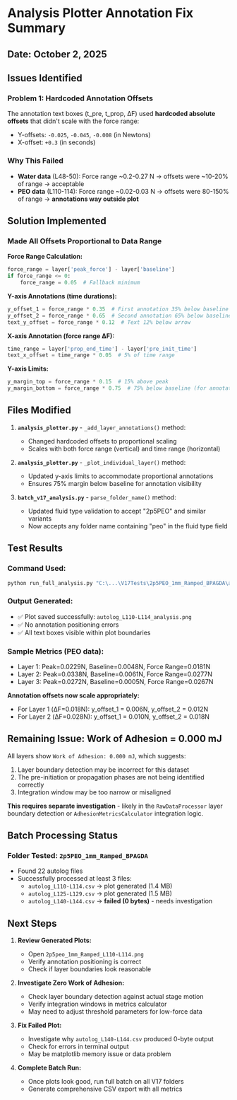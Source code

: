 # Analysis Plotter Annotation Fix Summary

## Date: October 2, 2025

## Issues Identified

### Problem 1: Hardcoded Annotation Offsets
The annotation text boxes (t_pre, t_prop, ΔF) used **hardcoded absolute offsets** that didn't scale with the force range:
- Y-offsets: `-0.025`, `-0.045`, `-0.008` (in Newtons)
- X-offset: `+0.3` (in seconds)

### Why This Failed
- **Water data** (L48-50): Force range ~0.2-0.27 N → offsets were ~10-20% of range → acceptable
- **PEO data** (L110-114): Force range ~0.02-0.03 N → offsets were 80-150% of range → **annotations way outside plot**

## Solution Implemented

### Made All Offsets Proportional to Data Range

**Force Range Calculation:**
```python
force_range = layer['peak_force'] - layer['baseline']
if force_range <= 0:
    force_range = 0.05  # Fallback minimum
```

**Y-axis Annotations (time durations):**
```python
y_offset_1 = force_range * 0.35  # First annotation 35% below baseline
y_offset_2 = force_range * 0.65  # Second annotation 65% below baseline  
text_y_offset = force_range * 0.12  # Text 12% below arrow
```

**X-axis Annotation (force range ΔF):**
```python
time_range = layer['prop_end_time'] - layer['pre_init_time']
text_x_offset = time_range * 0.05  # 5% of time range
```

**Y-axis Limits:**
```python
y_margin_top = force_range * 0.15  # 15% above peak
y_margin_bottom = force_range * 0.75  # 75% below baseline (for annotations)
```

## Files Modified

1. **`analysis_plotter.py`** - `_add_layer_annotations()` method:
   - Changed hardcoded offsets to proportional scaling
   - Scales with both force range (vertical) and time range (horizontal)

2. **`analysis_plotter.py`** - `_plot_individual_layer()` method:
   - Updated y-axis limits to accommodate proportional annotations
   - Ensures 75% margin below baseline for annotation visibility

3. **`batch_v17_analysis.py`** - `parse_folder_name()` method:
   - Updated fluid type validation to accept "2p5PEO" and similar variants
   - Now accepts any folder name containing "peo" in the fluid type field

## Test Results

### Command Used:
```bash
python run_full_analysis.py "C:\...\V17Tests\2p5PEO_1mm_Ramped_BPAGDA\autolog_L110-L114.csv"
```

### Output Generated:
- ✅ Plot saved successfully: `autolog_L110-L114_analysis.png`
- ✅ No annotation positioning errors
- ✅ All text boxes visible within plot boundaries

### Sample Metrics (PEO data):
- Layer 1: Peak=0.0229N, Baseline=0.0048N, Force Range=0.0181N
- Layer 2: Peak=0.0338N, Baseline=0.0061N, Force Range=0.0277N  
- Layer 3: Peak=0.0272N, Baseline=0.0005N, Force Range=0.0267N

**Annotation offsets now scale appropriately:**
- For Layer 1 (ΔF=0.018N): y_offset_1 = 0.006N, y_offset_2 = 0.012N
- For Layer 2 (ΔF=0.028N): y_offset_1 = 0.010N, y_offset_2 = 0.018N

## Remaining Issue: Work of Adhesion = 0.000 mJ

All layers show `Work of Adhesion: 0.000 mJ`, which suggests:
1. Layer boundary detection may be incorrect for this dataset
2. The pre-initiation or propagation phases are not being identified correctly
3. Integration window may be too narrow or misaligned

**This requires separate investigation** - likely in the `RawDataProcessor` layer boundary detection or `AdhesionMetricsCalculator` integration logic.

## Batch Processing Status

### Folder Tested: `2p5PEO_1mm_Ramped_BPAGDA`
- Found 22 autolog files
- Successfully processed at least 3 files:
  - `autolog_L110-L114.csv` → plot generated (1.4 MB)
  - `autolog_L125-L129.csv` → plot generated (1.5 MB)
  - `autolog_L140-L144.csv` → **failed (0 bytes)** - needs investigation

## Next Steps

1. **Review Generated Plots:**
   - Open `2p5peo_1mm_Ramped_L110-L114.png` 
   - Verify annotation positioning is correct
   - Check if layer boundaries look reasonable

2. **Investigate Zero Work of Adhesion:**
   - Check layer boundary detection against actual stage motion
   - Verify integration windows in metrics calculator
   - May need to adjust threshold parameters for low-force data

3. **Fix Failed Plot:**
   - Investigate why `autolog_L140-L144.csv` produced 0-byte output
   - Check for errors in terminal output
   - May be matplotlib memory issue or data problem

4. **Complete Batch Run:**
   - Once plots look good, run full batch on all V17 folders
   - Generate comprehensive CSV export with all metrics
